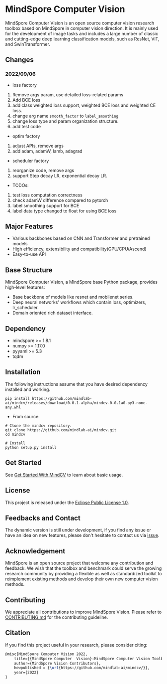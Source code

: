 # MindSpore Computer Vision

MindSpore Computer Vision is an open source computer vision research toolbox based on MindSpore in computer vision direction. It is mainly used for the development of image tasks and includes a large number of classic and cutting-edge deep learning classification models, such as ResNet, ViT, and SwinTransformer.

## Changes 

### 2022/09/06

* loss factory 
1. Remove args param, use detailed loss-related params
2. Add BCE loss
3. add class weighted loss support, weighted BCE loss and weighted CE loss. 
4. change arg name `smooth_factor` to `label_smoothing`  
5. change loss type and param organization structure. 
6. add test code 

* optim factory 
1. adjust APIs, remove args
2. add adam, adamW, lamb, adagrad

* scheduler factory
1. reorganize code, remove args
2. support Step decay LR, exponential decay LR. 

* TODOs:
1. test loss computation correctness 
2. check adamW difference compared to pytorch
3. label smoothing support for BCE
4. label data type changed to float for using BCE loss

## Major Features

- Various backbones based on CNN and Transformer and pretrained models
- High efficiency, extensibility and compatibility(GPU/CPU/Ascend)
- Easy-to-use API

## Base Structure

MindSpore Computer Vision, a MindSpore base Python package, provides high-level features:

- Base backbone of models like resnet and mobilenet series.
- Deep neural networks' workflows which contain loss, optimizers, lr_scheduler.
- Domain oriented rich dataset interface.

## Dependency

- mindspore >= 1.8.1
- numpy >= 1.17.0
- pyyaml >= 5.3
- tqdm

## Installation

The following instructions assume that you have desired dependency installed and working. 

```shell
pip install https://github.com/mindlab-ai/mindcv/releases/download/0.0.1-alpha/mindcv-0.0.1a0-py3-none-any.whl
```

- From source:

```shell
# Clone the mindcv repository.
git clone https://github.com/mindlab-ai/mindcv.git
cd mindcv

# Install
python setup.py install
```

## Get Started
See [Get Started With MindCV](quick_tour.ipynb)  to learn about basic usage.

## License

This project is released under the [Eclipse Public License 1.0](LICENSE).

## Feedbacks and Contact

The dynamic version is still under development, if you find any issue or have an idea on new features, please don't hesitate to contact us via [issue](https://github.com/mindlab-ai/mindcv/issues).

## Acknowledgement

MindSpore is an open source project that welcome any contribution and feedback. We wish that the toolbox and benchmark could serve the growing research community by providing a flexible as well as standardized toolkit to reimplement existing methods and develop their own new computer vision methods.

## Contributing

We appreciate all contributions to improve MindSpore Vision. Please refer to [CONTRIBUTING.md](CONTRIBUTING.md) for the contributing guideline.

## Citation

If you find this project useful in your research, please consider citing:

```latex
@misc{MindSpore Computer Vision 2022,
    title={{MindSpore Computer  Vision}:MindSpore Computer Vision Toolbox and Benchmark},
    author={MindSpore Vision Contributors},
    howpublished = {\url{https://github.com/mindlab-ai/mindcv/}},
    year={2022}
}
```
